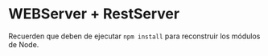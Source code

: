 # WEBServer + RestServer

Recuerden que deben de ejecutar `npm install` para reconstruir los módulos
de Node.

